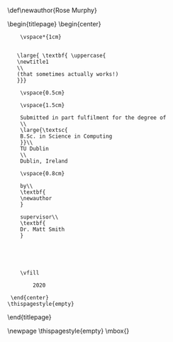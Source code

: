 \def\newauthor{Rose Murphy}

\begin{titlepage}
    \begin{center}
    
        \vspace*{1cm}
        

       \large{ \textbf{ \uppercase{
       \newtitle1
       \\
       (that sometimes actually works!)
       }}}
        
        \vspace{0.5cm}
        
        \vspace{1.5cm}
 
        Submitted in part fulfilment for the degree of
        \\
        \large{\textsc{
        B.Sc. in Science in Computing
        }}\\
        TU Dublin
        \\
        Dublin, Ireland
        
        \vspace{0.8cm}        
         
        by\\
        \textbf{
        \newauthor
        }
        
        supervisor\\
        \textbf{
        Dr. Matt Smith
        }

       

        
        
        \vfill
  
            2020

     \end{center}
    \thispagestyle{empty}
\end{titlepage} 

\newpage
\thispagestyle{empty}
\mbox{}
